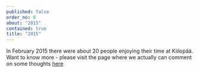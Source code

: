 ```yaml
---
published: false
order_no: 8
about: "2015"
contained: true
title: "2015"
---
```


In February 2015 there were about 20 people enjoying their time at Kiilopää. Want to know more - please visit the page where we actually can comment on some thoughts [here](2015)
